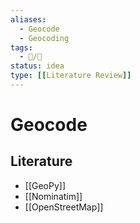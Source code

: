```yaml
---
aliases:
  - Geocode
  - Geocoding
tags:
  - 📝/🌱
status: idea
type: [[Literature Review]]
---
```


# Geocode

## Literature

- [[GeoPy]]
- [[Nominatim]]
- [[OpenStreetMap]]